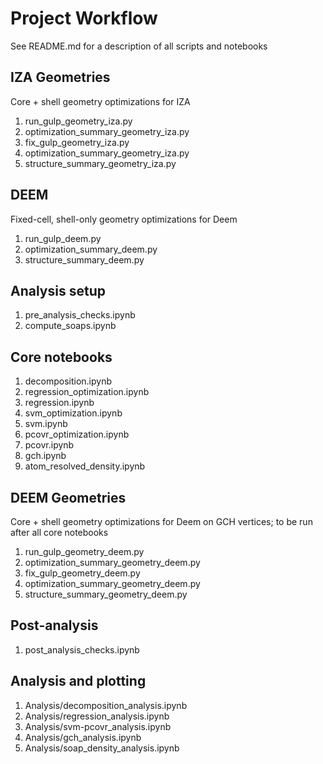 # Project Workflow
See README.md for a description of all scripts and notebooks

## IZA Geometries
Core + shell geometry optimizations for IZA
1.  run_gulp_geometry_iza.py
1.  optimization_summary_geometry_iza.py
1.  fix_gulp_geometry_iza.py
1.  optimization_summary_geometry_iza.py
1.  structure_summary_geometry_iza.py

## DEEM
Fixed-cell, shell-only geometry optimizations for Deem
1.  run_gulp_deem.py
1.  optimization_summary_deem.py
1.  structure_summary_deem.py

## Analysis setup
1.  pre_analysis_checks.ipynb
1.  compute_soaps.ipynb

## Core notebooks
1.  decomposition.ipynb
1.  regression_optimization.ipynb
1.  regression.ipynb
1.  svm_optimization.ipynb
1.  svm.ipynb
1.  pcovr_optimization.ipynb
1.  pcovr.ipynb
1.  gch.ipynb
1.  atom_resolved_density.ipynb

## DEEM Geometries
Core + shell geometry optimizations for Deem on GCH vertices;
to be run after all core notebooks
1.  run_gulp_geometry_deem.py
1.  optimization_summary_geometry_deem.py
1.  fix_gulp_geometry_deem.py
1.  optimization_summary_geometry_deem.py
1.  structure_summary_geometry_deem.py

## Post-analysis
1.  post_analysis_checks.ipynb

## Analysis and plotting
1.  Analysis/decomposition_analysis.ipynb
1.  Analysis/regression_analysis.ipynb
1.  Analysis/svm-pcovr_analysis.ipynb
1.  Analysis/gch_analysis.ipynb
1.  Analysis/soap_density_analysis.ipynb
